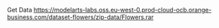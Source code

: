 Get Data https://modelarts-labs.oss.eu-west-0.prod-cloud-ocb.orange-business.com/dataset-flowers/zip-data/Flowers.rar
